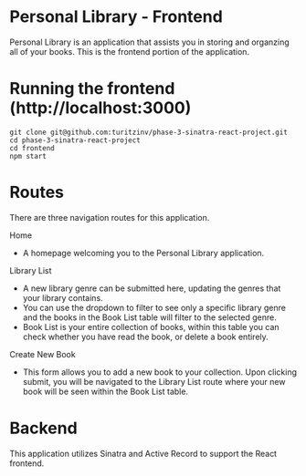 # Personal Library - Frontend

Personal Library is an application that assists you in storing and organzing all of your books.  This is the frontend portion of the application.

# Running the frontend (http://localhost:3000)

```
git clone git@github.com:turitzinv/phase-3-sinatra-react-project.git
cd phase-3-sinatra-react-project
cd frontend
npm start
```

# Routes

There are three navigation routes for this application.

Home
- A homepage welcoming you to the Personal Library application.

Library List
- A new library genre can be submitted here, updating the genres that your library contains.
- You can use the dropdown to filter to see only a specific library genre and the books in the Book List table will filter to the selected genre.
- Book List is your entire collection of books, within this table you can check whether you have read the book, or delete a book entirely.

Create New Book
- This form allows you to add a new book to your collection.  Upon clicking submit, you will be navigated to the Library List route where your new book will be seen within the Book List table.

# Backend

This application utilizes Sinatra and Active Record to support the React frontend.